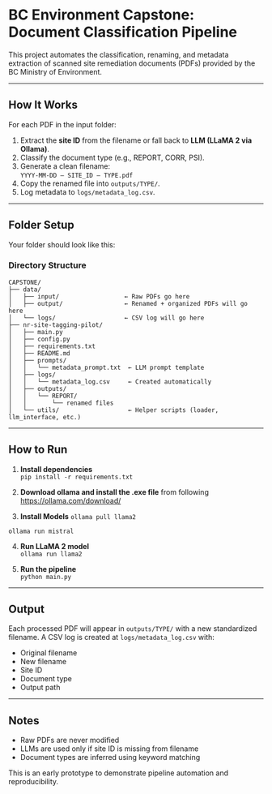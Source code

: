 # BC Environment Capstone: Document Classification Pipeline

This project automates the classification, renaming, and metadata extraction of scanned site remediation documents (PDFs) provided by the BC Ministry of Environment.

---

## How It Works

For each PDF in the input folder:

1. Extract the **site ID** from the filename or fall back to **LLM (LLaMA 2 via Ollama)**.
2. Classify the document type (e.g., REPORT, CORR, PSI).
3. Generate a clean filename:  
   `YYYY-MM-DD – SITE_ID – TYPE.pdf`
4. Copy the renamed file into `outputs/TYPE/`.
5. Log metadata to `logs/metadata_log.csv`.

---

## Folder Setup

Your folder should look like this:
### **Directory Structure**
```plaintext
CAPSTONE/
├── data/
│   ├── input/                  ← Raw PDFs go here
│   ├── output/                 ← Renamed + organized PDFs will go here
│   └── logs/                   ← CSV log will go here
├── nr-site-tagging-pilot/
│   ├── main.py
│   ├── config.py
│   ├── requirements.txt
│   ├── README.md
│   ├── prompts/
│   │   └── metadata_prompt.txt  ← LLM prompt template
│   ├── logs/
│   │   └── metadata_log.csv     ← Created automatically
│   ├── outputs/
│   │   └── REPORT/
│   │       └── renamed files
│   └── utils/                   ← Helper scripts (loader, llm_interface, etc.)

```

---

## How to Run

1. **Install dependencies**  
`pip install -r requirements.txt`

2. **Download ollama and install the .exe file** from following https://ollama.com/download/

3. **Install Models**
`ollama pull llama2`

`ollama run mistral`

4. **Run LLaMA 2 model**  
`ollama run llama2`

5. **Run the pipeline**  
`python main.py`

---

## Output

Each processed PDF will appear in `outputs/TYPE/` with a new standardized filename. A CSV log is created at `logs/metadata_log.csv` with:

- Original filename  
- New filename  
- Site ID  
- Document type  
- Output path

---

## Notes

- Raw PDFs are never modified
- LLMs are used only if site ID is missing from filename
- Document types are inferred using keyword matching

This is an early prototype to demonstrate pipeline automation and reproducibility.